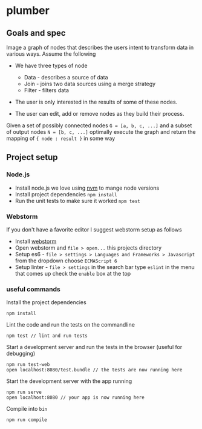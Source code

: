 # plumber

## Goals and spec
Image a graph of nodes that describes the users intent to transform data in various ways.
Assume the following 

* We have three types of node
	+ Data - describes a source of data 
	+ Join - joins two data sources using a merge strategy
	+ Filter - filters data

* The user is only interested in the results of some of these nodes. 

* The user can edit, add or remove nodes as they build their process.



Given a set of possibly connected nodes `G = [a, b, c, ...]` and a subset of output nodes `N = [b, c, ...]` optimally execute the graph and return the mapping of `{ node : result }` in some way

## Project setup

### Node.js
+ Install node.js we love using [nvm](https://github.com/creationix/nvm) to mange node versions
+ Install project dependencies `npm install`
+ Run the unit tests to make sure it worked `npm test`

### Webstorm
If you don't have a favorite editor I suggest webstorm setup as follows
+ Install [webstorm](https://www.jetbrains.com/webstorm/download)
+ Open webstorm and `file > open...` this projects directory
+ Setup es6 - `file > settings > Languages and Frameworks > Javascript` from the dropdown choose `ECMAScript 6`
+ Setup linter - `file > settings` in the search bar type `eslint` in the menu that comes up check the `enable` box at the top

### useful commands

Install the project dependencies
```
npm install 
```

Lint the code and run the tests on the commandline
```
npm test // lint and run tests
```

Start a development server and run the tests in the browser (useful for debugging)
```
npm run test-web
open localhost:8080/test.bundle // the tests are now running here
```

Start the development server with the app running
```
npm run serve
open localhost:8080 // your app is now running here
```

Compile into `bin`
```
npm run compile
```